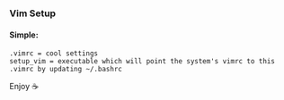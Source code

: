 ### Vim Setup

#### Simple:
    .vimrc = cool settings
    setup_vim = executable which will point the system's vimrc to this .vimrc by updating ~/.bashrc

Enjoy ☕️
